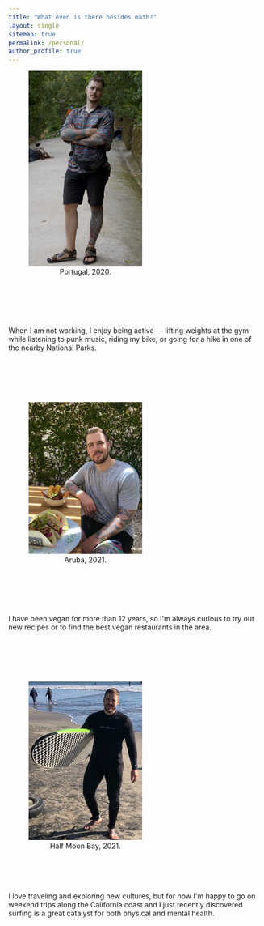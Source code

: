 ```yaml
---
title: "What even is there besides math?"
layout: single
sitemap: true
permalink: /personal/
author_profile: true
---
```


<!-- As you can see there should be some space above, below, and to the right of the image. The text should not be creeping on the image. Creeping is just not right. Images need breathing room too. Let them speak like you words. Let them do their jobs without any hassle from the text. In about one more sentence here, we'll see that the text moves from the right of the image down below the image in seamless transition. Again, letting the do it's thing. Mission accomplished!

And now for a **massively large image**. It also has **no alignment**.

<figure style="width: 1200px">
  <img src="https://mmistakes.github.io/minimal-mistakes/assets/images/image-alignment-1200x4002.jpg" alt="">
  <figcaption>Massive image comment for your eyeballs.</figcaption>
</figure> 

The figure element above has an inline style of `width: 1200px` set which should break it outside of the normal content flow.

<figure style="width: 225px" class="align-right">
  <img src="/assets/images/Portugal.jpg" alt="">
  <figcaption style="text-align: center"> Portugal, 2020.</figcaption>
</figure>

And now we're going to shift things to the **right align**. Again, there should be plenty of room above, below, and to the left of the image. Just look at him there --- Hey guy! Way to rock that right side. I don't care what the left aligned image says, you look great. Don't let anyone else tell you differently.

In just a bit here, you should see the text start to wrap below the right aligned image and settle in nicely. There should still be plenty of room and everything should be sitting pretty. Yeah --- Just like that. It never felt so good to be right.

And that's a wrap, yo! You survived the tumultuous waters of alignment. Image alignment achievement unlocked! -->


<figure style="width: 225px" class="align-right">
  <img src="/assets/images/Portugal.jpg" alt="">
  <figcaption style="text-align: center"> Portugal, 2020.</figcaption>
</figure>

<br>
<br>
<br>
<br>
<br>
When I am not working, I enjoy being active — lifting weights at the gym while listening to punk music, riding my bike, or going for a hike in one of the nearby National Parks.
<br>
<br>
<br>
<br>
<br>
<br>

<figure style="width: 225px" class="align-left">
  <img src="/assets/images/Aruba.jpg" alt="">
  <figcaption style="text-align: center"> Aruba, 2021.</figcaption>
</figure>

<br>
<br>
<br>
<br>
<br>
I have been vegan for more than 12 years, so I'm always curious to try out new recipes or to find the best vegan restaurants in the area.
<br>
<br>
<br>
<br>
<br>
<br>


<figure style="width: 225px" class="align-right">
  <img src="/assets/images/HalfMoonBay.jpg" alt="">
  <figcaption style="text-align: center"> Half Moon Bay, 2021.</figcaption>
</figure>

<br>
<br>
<br>
<br>
I love traveling and exploring new cultures, but for now I'm happy to go on weekend trips along the California coast and I just recently discovered surfing is a great catalyst for both physical and mental health. 

